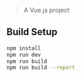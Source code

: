 
> A Vue.js project

## Build Setup

``` bash
npm install
npm run dev
npm run build
npm run build --report
```